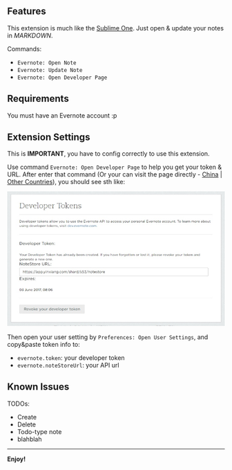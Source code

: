 ## Features

This extension is much like the [Sublime One](https://packagecontrol.io/packages/Evernote). Just open & update your notes in *MARKDOWN*.

Commands:
* `Evernote: Open Note`
* `Evernote: Update Note`
* `Evernote: Open Developer Page`

## Requirements

You must have an Evernote account :p

## Extension Settings

This is **IMPORTANT**, you have to config correctly to use this extension.

Use command `Evernote: Open Developer Page` to help you get your token & URL. After enter that command (Or your can visit the page directly - [China](https://app.yinxiang.com/api/DeveloperToken.action) | [Other Countries](https://www.evernote.com/api/DeveloperToken.action)), you should see sth like:

![screenshot](images/screenshot.jpg)

Then open your user setting by `Preferences: Open User Settings`, and copy&paste token info to:

* `evernote.token`: your developer token
* `evernote.noteStoreUrl`: your API url

## Known Issues

TODOs:
+ Create
+ Delete
+ Todo-type note
+ blahblah

-----------------------------------------------------------------------------------------------------------

**Enjoy!**
